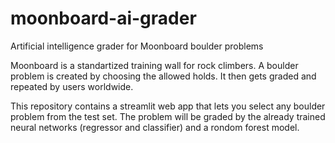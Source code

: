 # moonboard-ai-grader
Artificial intelligence grader for Moonboard boulder problems

Moonboard is a standartized training wall for rock climbers. A boulder problem is created by choosing the allowed holds. It then gets graded and repeated by users worldwide.

This repository contains a streamlit web app that lets you select any boulder problem from the test set. The problem will be graded by the already trained neural networks (regressor and classifier) and a rondom forest model.
